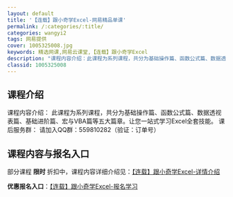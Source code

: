 ```yaml
---
layout: default
title: '【连载】跟小奇学Excel-网易精品单课'
permalink: /:categories/:title/
categories: wangyi2
tags: 网易提供
cover: 1005325008.jpg
keywords: 精选网课,网易云课堂,【连载】跟小奇学Excel
description: "课程内容介绍：此课程为系列课程，共分为基础操作篇、函数公式篇、数据透视表篇、基础进阶篇、宏与VBA篇等五大篇章。让您一站式学习Excel全套技能。课后服务群：请加入QQ群：559810282"
classid: 1005325008
---
```


## 课程介绍

课程内容介绍：
此课程为系列课程，共分为基础操作篇、函数公式篇、数据透视表篇、基础进阶篇、宏与VBA篇等五大篇章。让您一站式学习Excel全套技能。
课后服务群：
请加入QQ群：559810282（验证：订单号）

## 课程内容与报名入口

部分课程 **限时** 折扣中，课程内容详细介绍见：[【连载】跟小奇学Excel-详情介绍](https://study.163.com/course/introduction/1005325008.htm?share=1&shareId=1025206652&utm_campaign=share&utm_medium=iphoneShare&utm_source=&utm_u=1025206652)

**优惠报名入口**：[【连载】跟小奇学Excel-报名学习](https://study.163.com/course/introduction/1005325008.htm?share=1&shareId=1025206652&utm_campaign=share&utm_medium=iphoneShare&utm_source=&utm_u=1025206652)

